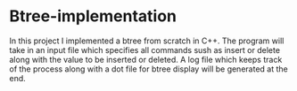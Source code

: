 # Btree-implementation
In this project I implemented a btree from scratch in C++. The program will take in an input file which specifies all 
commands sush as insert or delete along with the value to be inserted or deleted. A log file which keeps track of the process along 
with a dot file for btree display will be generated at the end.
